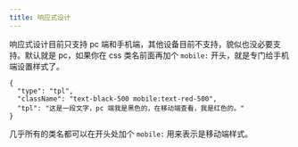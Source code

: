 ```yaml
---
title: 响应式设计
---
```


响应式设计目前只支持 pc 端和手机端，其他设备目前不支持，貌似也没必要支持。默认就是 pc，如果你在 css 类名前面再加个 `mobile:` 开头，就是专门给手机端设置样式了。

<!-- ```html
<div class="text-black-500 mobile:text-red-500">
  这是一段文字，pc 端我是黑色的，在移动端查看，我是红色的。
</div>
``` -->

```schema:height="100" scope="body"
{
  "type": "tpl",
  "className": "text-black-500 mobile:text-red-500",
  "tpl": "这是一段文字，pc 端我是黑色的，在移动端查看，我是红色的。"
}
```

几乎所有的类名都可以在开头处加个 `mobile:` 用来表示是移动端样式。
